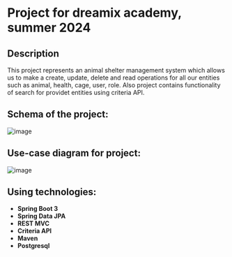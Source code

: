 # **Project for dreamix academy, summer 2024**

## Description
This project represents an animal shelter management system which allows us to make a create,
update, delete and read operations for all our entities such as animal, health, cage, user, role.
Also project contains functionality of search for providet entities using criteria API.


## Schema of the project:
![image](https://github.com/user-attachments/assets/36571c56-600d-4bdd-92f2-2669c5ea51b7)

## Use-case diagram for project:
![image](https://github.com/user-attachments/assets/a1aa6a0f-4b07-48e8-8f0f-8bdd91071c7b)

## Using technologies:
- **Spring Boot 3**
- **Spring Data JPA**
- **REST MVC**
- **Criteria API**
- **Maven**
- **Postgresql**
